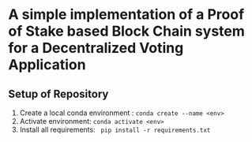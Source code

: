 # A simple implementation of a Proof of Stake based Block Chain system for a Decentralized Voting Application

## Setup of Repository

1. Create a local conda environment :
 ```conda create --name <env>```
 2. Activate environment:
```conda activate <env>```
3. Install all requirements:
``` pip install -r requirements.txt```